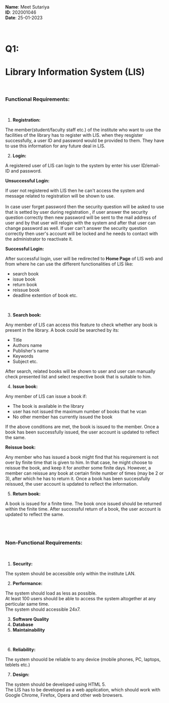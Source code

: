 <div>
  <strong>Name</strong>: Meet Sutariya
  <br>
  <strong>ID</strong>: 202001046
  <br>
  <strong>Date</strong>: 25-01-2023 
  <br><br><br>
 <div>
   
   # Q1:
    
# Library Information System (LIS)  
   <br>
   
   <h3> Functional Requirements: </h3>
   <br>
   
   1. **Registration:**
   
The member(student/faculty staff etc.) of the institute who want to use the facilities of the library has to register with LIS. when they resgister successfully, a user ID and password would be provided to them. They have to use this information for any future deal in LIS.
   
   2. **Login:**
   
 A registered user of LIS can login to the system by enter his user ID/email-ID and password. 
   
   **Unsuccessful Login:**  
   
   If user not registered with LIS then he can't access the system and message related to registration will be shown to use.  <br><br>
   In case user forget password then the security question will be asked to use that is setted by user during registration , if user answer the security question correctly then new password will be sent to the mail address of user and by that user will relogin with the system and after that user can change password as well. If user can't answer the security question correctly then user's account will be locked and he needs to contact with the administrator to reactivate it.
   
   **Successful Login:**  
   
   
   After successful login, user will be redirected to **Home Page** of LIS web and from where he can use the different functionalities of LIS like:
   - search book
   - issue book
   - return book
   - reissue book
   - deadline extention of book etc.
   
   <br>
   
  3. **Search book:** 
   
   Any member of LIS can access this feature to check whether any book is present in the library. A book could be searched by its:
   
 - Title
 - Authors name
 - Publisher's name
 - Keywords
 - Subject etc.
   
After search, related books will be shown to user and user can manually check presented list and select respective book that is suitable to him.
  
   4. **Issue book:** 
   
Any member of LIS can issue a book if:
   
  - The book is available in the library 
  - user has not issued the maximum number of books that he vcan
  - No other member has currently issued the book
   
  If the above conditions are met, the book is issued to the member.
Once a book has been successfully issued, the user account is updated to reflect the same.
   
   **Reissue book:**
   
 Any member who has issued a book might find that his requirement is not over by finite time that is given to him. In that case, he might choose to reissue the book, and keep it for another some finite days. However, a member can reissue any book at certain finite number of times (may be 2 or 3), after which he has to return it. Once a book has been successfully reissued, the user account is updated to reflect the information.
  

   
   5. **Return book:** 
   
 A book is issued for a finite time. The book once issued should be returned within the finite time. After successful return of a book, the user account is updated to reflect the same.
   
   <br><br>
   
  <h3> Non-Functional Requirements: </h3>
   <br>
   
   1. **Security:**
   
The system should be accessible only within the institute LAN. <br>

   
   2. **Performance:**
   
The system should load as less as possible. <br>
At least 100 users should be able to access the system altogether at any perticular same time.  <br>
The system should accessible 24x7.
   
  3. **Software Quality**
  4. **Database**
  5. **Maintainability**
  <br>
   
  6. **Reliability:**
  
  The system shouold be reliable to any device (mobile phones, PC, laptops, teblets etc.)
   
  7. **Design:**
   
The system should be developed using HTML 5. <br>
The LIS has to be developed as a web application, which should work with Google Chrome, Firefox, Opera and other web browsers.
   

   

   
  


 
